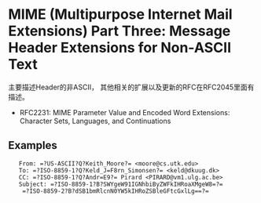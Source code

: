 # MIME (Multipurpose Internet Mail Extensions) Part Three: Message Header Extensions for Non-ASCII Text
主要描述Header的非ASCII， 其他相关的扩展以及更新的RFC在RFC2045里面有描述。
- RFC2231: MIME Parameter Value and Encoded Word Extensions: Character Sets, Languages, and Continuations
## Examples
```
   From: =?US-ASCII?Q?Keith_Moore?= <moore@cs.utk.edu>
   To: =?ISO-8859-1?Q?Keld_J=F8rn_Simonsen?= <keld@dkuug.dk>
   CC: =?ISO-8859-1?Q?Andr=E9?= Pirard <PIRARD@vm1.ulg.ac.be>
   Subject: =?ISO-8859-1?B?SWYgeW91IGNhbiByZWFkIHRoaXMgeW8=?=
    =?ISO-8859-2?B?dSB1bmRlcnN0YW5kIHRoZSBleGFtcGxlLg==?=
```